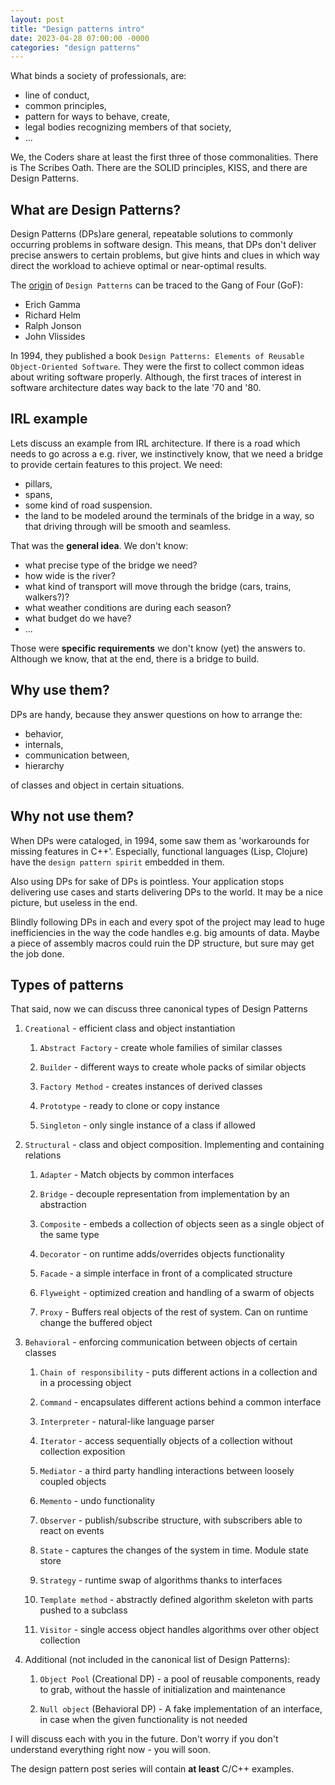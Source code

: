 ```yaml
---
layout: post
title: "Design patterns intro"
date: 2023-04-28 07:00:00 -0000
categories: "design patterns"
---
```


What binds a society of professionals, are:

* line of conduct,
* common principles,
* pattern for ways to behave, create,
* legal bodies recognizing members of that society,
* ...

We, the Coders share at least the first three of those commonalities. There is The Scribes Oath. There are the
SOLID principles, KISS, and there are Design Patterns. 

## What are Design Patterns?
Design Patterns (DPs)are general, repeatable solutions to commonly occurring problems in software design.
This means, that DPs don't deliver precise answers to certain problems, but give hints and clues in which
way direct the workload to achieve optimal or near-optimal results.

The [origin](https://en.wikipedia.org/wiki/Design_Patterns) of `Design Patterns` can be traced to 
the Gang of Four (GoF):

* Erich Gamma
* Richard Helm
* Ralph Jonson
* John Vlissides

In 1994, they published a book `Design Patterns: Elements of Reusable Object-Oriented Software`. They were the
first to collect common ideas about writing software properly. Although, the first traces of interest in 
software architecture dates way back to the late '70 and '80.

## IRL example
Lets discuss an example from IRL architecture. If there is a road which needs to go across a e.g. river, we
instinctively know, that we need a bridge to provide certain features to this project. We need:

* pillars, 
* spans,
* some kind of road suspension. 
* the land to be modeled around the terminals of the bridge in a way, so that driving through will be 
smooth and seamless.

That was the __general idea__. We don't know:

* what precise type of the bridge we need?
* how wide is the river?
* what kind of transport will move through the bridge (cars, trains, walkers?)? 
* what weather conditions are during each season? 
* what budget do we have? 
* ...

Those were __specific requirements__ we don't know (yet) the answers to. Although we know, that at the end, 
there is a bridge to build.

## Why use them?
DPs are handy, because they answer questions on how to arrange the:

* behavior,
* internals,
* communication between,
* hierarchy

of classes and object in certain situations.

## Why not use them?
When DPs were cataloged, in 1994, some saw them as 'workarounds for missing features in C++'. Especially, functional languages (Lisp, Clojure) have the `design pattern spirit` embedded in them.

Also using DPs for sake of DPs is pointless. Your application stops delivering use cases and starts
delivering DPs to the world. It may be a nice picture, but useless in the end.

Blindly following DPs in each and every spot of the project may lead to huge inefficiencies in the 
way the code handles e.g. big amounts of data. Maybe a piece of assembly macros could ruin the DP structure,
but sure may get the job done.

## Types of patterns
That said, now we can discuss three canonical types of Design Patterns

1. `Creational` - efficient class and object instantiation
	1. `Abstract Factory` - create whole families of similar classes

	2. `Builder` - different ways to create whole packs of similar objects

	3. `Factory Method` - creates instances of derived classes

	5. `Prototype` - ready to clone or copy instance
	
	6. `Singleton` - only single instance of a class if allowed

2. `Structural` - class and object composition. Implementing and containing relations

	1. `Adapter` - Match objects by common interfaces

	2. `Bridge` - decouple representation from implementation by an abstraction

	3. `Composite` - embeds a collection of objects seen as a single object of the same type

	4. `Decorator` - on runtime adds/overrides objects functionality

	5. `Facade` - a simple interface in front of a complicated structure

	6. `Flyweight` - optimized creation and handling of a swarm of objects

	7. `Proxy` - Buffers real objects of the rest of system. Can on runtime change the buffered 
	object

3. `Behavioral` - enforcing communication between objects of certain classes

	1. `Chain of responsibility` - puts different actions in a collection and in a processing object

	2. `Command` - encapsulates different actions behind a common interface

	3. `Interpreter` - natural-like language parser

	4. `Iterator` - access sequentially objects of a collection without collection exposition

	5. `Mediator` - a third party handling interactions between loosely coupled objects

	6. `Memento` - undo functionality

	7. `Observer` - publish/subscribe structure, with subscribers able to react on events

	8. `State` - captures the changes of the system in time. Module state store

	9. `Strategy` - runtime swap of algorithms thanks to interfaces

	9. `Template method` - abstractly defined algorithm skeleton with parts pushed to a subclass

	10. `Visitor` - single access object handles algorithms over other object collection

4. Additional (not included in the canonical list of Design Patterns):

	1. `Object Pool` (Creational DP) - a pool of reusable components, ready to grab, without
	the hassle of initialization and maintenance
	
	2. `Null object` (Behavioral DP) - A fake implementation of an interface, in case when
	the given functionality is not needed

I will discuss each with you in the future. Don't worry if you don't understand everything
right now - you will soon.

The design pattern post series will contain __at least__ C/C++ examples.